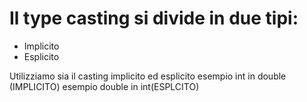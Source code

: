 # Il type casting si divide in due tipi:

- Implicito
- Esplicito

Utilizziamo sia il casting implicito ed esplicito
esempio int in double (IMPLICITO)
esempio double in int(ESPLCITO)
